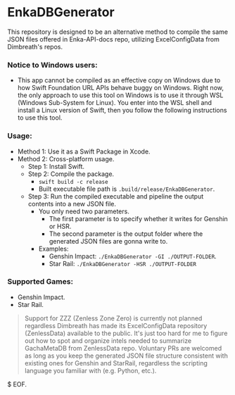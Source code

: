 # EnkaDBGenerator

This repository is designed to be an alternative method to compile the same JSON files offered in Enka-API-docs repo, utilizing ExcelConfigData from Dimbreath's repos.

### Notice to Windows users:

- This app cannot be compiled as an effective copy on Windows due to how Swift Foundation URL APIs behave buggy on Windows. Right now, the only approach to use this tool on Windows is to use it through WSL (Windows Sub-System for Linux). You enter into the WSL shell and install a Linux version of Swift, then you follow the following instructions to use this tool.

### Usage: 

- Method 1: Use it as a Swift Package in Xcode.
- Method 2: Cross-platform usage.
  - Step 1: Install Swift.
  - Step 2: Compile the package.
    - `swift build -c release`
    - Built executable file path is `.build/release/EnkaDBGenerator`.
  - Step 3: Run the compiled executable and pipeline the output contents into a new JSON file.
    - You only need two parameters.
      - The first parameter is to specify whether it writes for Genshin or HSR.
      - The second parameter is the output folder where the generated JSON files are gonna write to.
    - Examples:
      - Genshin Impact: `./EnkaDBGenerator -GI ./OUTPUT-FOLDER`.
      - Star Rail: `./EnkaDBGenerator -HSR ./OUTPUT-FOLDER`

### Supported Games:

- Genshin Impact.
- Star Rail.

> Support for ZZZ (Zenless Zone Zero) is currently not planned regardless Dimbreath has made its ExcelConfigData repository (ZenlessData) available to the public. It's just too hard for me to figure out how to spot and organize intels needed to summarize GachaMetaDB from ZenlessData repo. Voluntary PRs are welcomed as long as you keep the generated JSON file structure consistent with existing ones for Genshin and StarRail, regardless the scripting language you familiar with (e.g. Python, etc.).

$ EOF.
